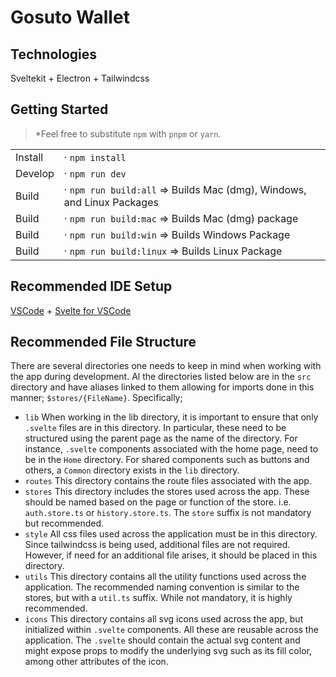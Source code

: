# Gosuto Wallet

## Technologies

Sveltekit + Electron + Tailwindcss

## Getting Started

> \*Feel free to substitute `npm` with `pnpm` or `yarn`.

|         |                                                                        |
| ------- | ---------------------------------------------------------------------- |
| Install | · `npm install`                                                        |
| Develop | · `npm run dev`                                                        |
| Build   | · `npm run build:all` => Builds Mac (dmg), Windows, and Linux Packages |
| Build   | · `npm run build:mac` => Builds Mac (dmg) package                      |
| Build   | · `npm run build:win` => Builds Windows Package                        |
| Build   | · `npm run build:linux` => Builds Linux Package                        |

## Recommended IDE Setup

[VSCode](https://code.visualstudio.com/) + [Svelte for VSCode](https://marketplace.visualstudio.com/items?itemName=svelte.svelte-vscode)

## Recommended File Structure

There are several directories one needs to keep in mind when working with the app during development. Al the directories listed below are in the `src` directory and have aliases linked to them allowing for imports done in this manner; `$stores/{FileName}`. Specifically;

-   `lib`
    When working in the lib directory, it is important to ensure that only `.svelte` files are in this directory. In particular, these need to be structured using the parent page as the name of the directory. For instance, `.svelte` components associated with the home page, need to be in the `Home` directory. For shared components such as buttons and others, a `Common` directory exists in the `lib` directory.
-   `routes`
    This directory contains the route files associated with the app.
-   `stores`
    This directory includes the stores used across the app. These should be named based on the page or function of the store. i.e. `auth.store.ts` or `history.store.ts`. The `store` suffix is not mandatory but recommended.
-   `style`
    All css files used across the application must be in this directory. Since tailwindcss is being used, additional files are not required. However, if need for an additional file arises, it should be placed in this directory.
-   `utils`
    This directory contains all the utility functions used across the application. The recommended naming convention is similar to the stores, but with a `util.ts` suffix. While not mandatory, it is highly recommended.
-   `icons`
    This directory contains all svg icons used across the app, but initialized within `.svelte` components. All these are reusable across the application. The `.svelte` should contain the actual svg content and might expose props to modify the underlying svg such as its fill color, among other attributes of the icon.
